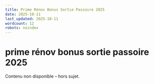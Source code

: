 ```yaml
---
title: Prime Rénov Bonus Sortie Passoire 2025
date: 2025-10-11
last_updated: 2025-10-11
wordcount: 12
robots: noindex
---
```


# prime rénov bonus sortie passoire 2025

Contenu non disponible – hors sujet.